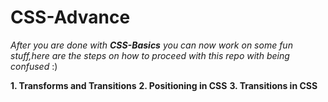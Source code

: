 # CSS-Advance

*After you are done with **CSS-Basics** you can now work on some fun stuff,here are the steps on how to proceed with this repo with being confused* :)

**1. Transforms and Transitions**
**2. Positioning in CSS**
**3. Transitions in CSS**


